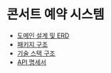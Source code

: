 # 콘서트 예약 시스템

 - [도메인 설계 및 ERD](./docs/Domain.md)
 - [패키지 구조](./docs/ProjectStructure.md)
- [기술 스택 구조](./docs/ServerConfiguration.md)
- [API 명세서](./docs/ApiDocs.md)
